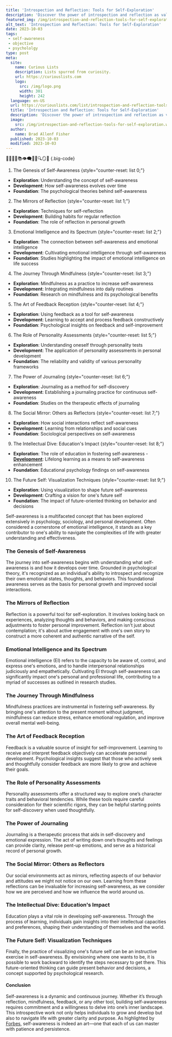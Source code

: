 ```yaml
---
title: 'Introspection and Reflection: Tools for Self-Exploration'
description: 'Discover the power of introspection and reflection as valuable tools to understand yourself better, fostering a curious mindset for self-exploration.'
featured_img: /img/introspection-and-reflection-tools-for-self-exploration.webp
alt_text: 'Introspection and Reflection: Tools for Self-Exploration'
date: 2023-10-03
tags:
 - self-awareness
 - objective
 - psychololgy
type: post
meta:
  site:
    name: Curious Lists
    description: Lists spurred from curiosity.
    url: https://curiouslists.com
    logo:
      src: /img/logo.png
      width: 301
      height: 242
  language: en-US
  url: https://curiouslists.com/list/introspection-and-reflection-tools-for-self-exploration
  title: 'Introspection and Reflection: Tools for Self-Exploration'
  description: 'Discover the power of introspection and reflection as valuable tools to understand yourself better, fostering a curious mindset for self-exploration.'
  image:
    src: /img/introspection-and-reflection-tools-for-self-exploration.webp
  author:
    name: Brad Allenf Fisher
  published: 2023-10-03
  modified: 2023-10-03
---
```



🤔🧐🌟💡📚👁️‍🗨️🕵️‍♂️🔍🪞🧠 {.big-code}

1. The Genesis of Self-Awareness {style="counter-reset: list 0;"}
  - **Exploration**: Understanding the concept of self-awareness
  - **Development**: How self-awareness evolves over time
  - **Foundation**: The psychological theories behind self-awareness

2. The Mirrors of Reflection {style="counter-reset: list 1;"}
  - **Exploration**: Techniques for self-reflection
  - **Development**: Building habits for regular reflection
  - **Foundation**: The role of reflection in personal growth

3. Emotional Intelligence and its Spectrum {style="counter-reset: list 2;"}
  - **Exploration**: The connection between self-awareness and emotional intelligence
  - **Development**: Cultivating emotional intelligence through self-awareness
  - **Foundation**: Studies highlighting the impact of emotional intelligence on life success

4. The Journey Through Mindfulness {style="counter-reset: list 3;"}
  - **Exploration**: Mindfulness as a practice to increase self-awareness
  - **Development**: Integrating mindfulness into daily routines
  - **Foundation**: Research on mindfulness and its psychological benefits

5. The Art of Feedback Reception {style="counter-reset: list 4;"}
  - **Exploration**: Using feedback as a tool for self-awareness
  - **Development**: Learning to accept and process feedback constructively
  - **Foundation**: Psychological insights on feedback and self-improvement

6. The Role of Personality Assessments {style="counter-reset: list 5;"}
  - **Exploration**: Understanding oneself through personality tests
  - **Development**: The application of personality assessments in personal development
  - **Foundation**: The reliability and validity of various personality frameworks

7. The Power of Journaling {style="counter-reset: list 6;"}
  - **Exploration**: Journaling as a method for self-discovery
  - **Development**: Establishing a journaling practice for continuous self-awareness
  - **Foundation**: Studies on the therapeutic effects of journaling

8. The Social Mirror: Others as Reflectors {style="counter-reset: list 7;"}
  - **Exploration**: How social interactions reflect self-awareness
  - **Development**: Learning from relationships and social cues
  - **Foundation**: Sociological perspectives on self-awareness

9. The Intellectual Dive: Education's Impact {style="counter-reset: list 8;"}
  - **Exploration**: The role of education in fostering self-awareness
  -[  **Development**](https://curiouslists.com/list/the-role-of-emotions-in-shaping-the-subjective-self): Lifelong learning as a means to self-awareness enhancement
  - **Foundation**: Educational psychology findings on self-awareness

10. The Future Self: Visualization Techniques {style="counter-reset: list 9;"}
  - **Exploration**: Using visualization to shape future self-awareness
  - **Development**: Crafting a vision for one's future self
  - **Foundation**: The impact of future-oriented thinking on behavior and decisions


Self-awareness is a multifaceted concept that has been explored extensively in psychology, sociology, and personal development. Often considered a cornerstone of emotional intelligence, it stands as a key contributor to one's ability to navigate the complexities of life with greater understanding and effectiveness.

### The Genesis of Self-Awareness
The journey into self-awareness begins with understanding what self-awareness is and how it develops over time. Grounded in psychological theory, it's recognized as an individual's ability to introspect and recognize their own emotional states, thoughts, and behaviors. This foundational awareness serves as the basis for personal growth and improved social interactions.

### The Mirrors of Reflection
Reflection is a powerful tool for self-exploration. It involves looking back on experiences, analyzing thoughts and behaviors, and making conscious adjustments to foster personal improvement. Reflection isn't just about contemplation; it's about active engagement with one's own story to construct a more coherent and authentic narrative of the self.

### Emotional Intelligence and its Spectrum
Emotional intelligence (EI) refers to the capacity to be aware of, control, and express one's emotions, and to handle interpersonal relationships judiciously and empathetically. Cultivating EI through self-awareness can significantly impact one's personal and professional life, contributing to a myriad of successes as outlined in research studies.

### The Journey Through Mindfulness
Mindfulness practices are instrumental in fostering self-awareness. By bringing one's attention to the present moment without judgment, mindfulness can reduce stress, enhance emotional regulation, and improve overall mental well-being.

### The Art of Feedback Reception
Feedback is a valuable source of insight for self-improvement. Learning to receive and interpret feedback objectively can accelerate personal development. Psychological insights suggest that those who actively seek and thoughtfully consider feedback are more likely to grow and achieve their goals.

### The Role of Personality Assessments
Personality assessments offer a structured way to explore one’s character traits and behavioral tendencies. While these tools require careful consideration for their scientific rigors, they can be helpful starting points for self-discovery when used thoughtfully.

### The Power of Journaling
Journaling is a therapeutic process that aids in self-discovery and emotional expression. The act of writing down one’s thoughts and feelings can provide clarity, release pent-up emotions, and serve as a historical record of personal growth.

### The Social Mirror: Others as Reflectors
Our social environments act as mirrors, reflecting aspects of our behavior and attitudes we might not notice on our own. Learning from these reflections can be invaluable for increasing self-awareness, as we consider how we are perceived and how we influence the world around us.

### The Intellectual Dive: Education's Impact
Education plays a vital role in developing self-awareness. Through the process of learning, individuals gain insights into their intellectual capacities and preferences, shaping their understanding of themselves and the world.

### The Future Self: Visualization Techniques
Finally, the practice of visualizing one's future self can be an instructive exercise in self-awareness. By envisioning where one wants to be, it is possible to work backward to identify the steps necessary to get there. This future-oriented thinking can guide present behavior and decisions, a concept supported by psychological research.

#### Conclusion
Self-awareness is a dynamic and continuous journey. Whether it’s through reflection, mindfulness, feedback, or any other tool, building self-awareness requires commitment and a willingness to delve into one’s inner landscape. This introspective work not only helps individuals to grow and develop but also to navigate life with greater clarity and purpose. As highlighted by [Forbes](https://www.forbes.com/sites/forbescoachescouncil/2023/04/25/the-art-of-self-awareness-navigating-life-with-clarity-and-purpose/), self-awareness is indeed an art—one that each of us can master with patience and persistence.